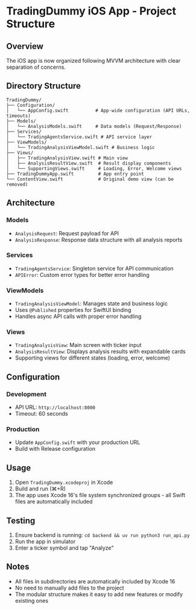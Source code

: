 # TradingDummy iOS App - Project Structure

## Overview

The iOS app is now organized following MVVM architecture with clear separation of concerns.

## Directory Structure

```
TradingDummy/
├── Configuration/
│   └── AppConfig.swift          # App-wide configuration (API URLs, timeouts)
├── Models/
│   └── AnalysisModels.swift     # Data models (Request/Response)
├── Services/
│   └── TradingAgentsService.swift # API service layer
├── ViewModels/
│   └── TradingAnalysisViewModel.swift # Business logic
├── Views/
│   ├── TradingAnalysisView.swift # Main view
│   ├── AnalysisResultView.swift  # Result display components
│   └── SupportingViews.swift     # Loading, Error, Welcome views
├── TradingDummyApp.swift         # App entry point
└── ContentView.swift             # Original demo view (can be removed)
```

## Architecture

### Models
- `AnalysisRequest`: Request payload for API
- `AnalysisResponse`: Response data structure with all analysis reports

### Services
- `TradingAgentsService`: Singleton service for API communication
- `APIError`: Custom error types for better error handling

### ViewModels
- `TradingAnalysisViewModel`: Manages state and business logic
- Uses `@Published` properties for SwiftUI binding
- Handles async API calls with proper error handling

### Views
- `TradingAnalysisView`: Main screen with ticker input
- `AnalysisResultView`: Displays analysis results with expandable cards
- Supporting views for different states (loading, error, welcome)

## Configuration

### Development
- API URL: `http://localhost:8000`
- Timeout: 60 seconds

### Production
- Update `AppConfig.swift` with your production URL
- Build with Release configuration

## Usage

1. Open `TradingDummy.xcodeproj` in Xcode
2. Build and run (⌘+R)
3. The app uses Xcode 16's file system synchronized groups - all Swift files are automatically included

## Testing

1. Ensure backend is running: `cd backend && uv run python3 run_api.py`
2. Run the app in simulator
3. Enter a ticker symbol and tap "Analyze"

## Notes

- All files in subdirectories are automatically included by Xcode 16
- No need to manually add files to the project
- The modular structure makes it easy to add new features or modify existing ones 